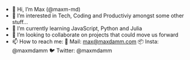 - 👋 Hi, I’m Max (@maxm-md)
- 👀 I’m interested in Tech, Coding and Productiviy amongst some other stuff...
- 🌱 I’m currently learning JavaScript, Python and Julia
- 💞️ I’m looking to collaborate on projects that could move us forward
- 📫 How to reach me:
     📧 Mail: max@maxdamm.com
     📦 Insta: @maxmdamm
     🐦 Twitter: @maxmdamm

<!---
maxm-md/maxm-md is a ✨ special ✨ repository because its `README.md` (this file) appears on your GitHub profile.
You can click the Preview link to take a look at your changes.
--->
